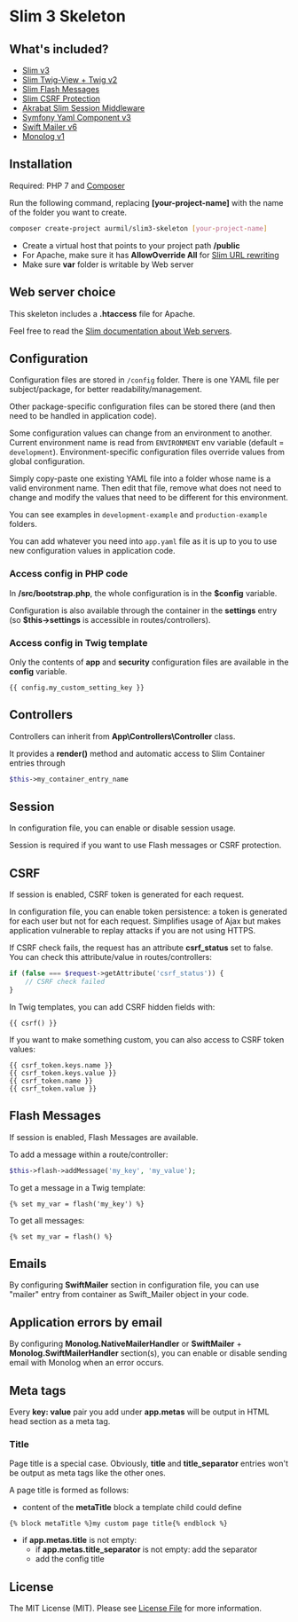 # Slim 3 Skeleton

## What's included?

* [Slim v3](https://www.slimframework.com/)
* [Slim Twig-View + Twig v2](https://github.com/slimphp/Twig-View)
* [Slim Flash Messages](https://github.com/slimphp/Slim-Flash)
* [Slim CSRF Protection](https://github.com/slimphp/Slim-Csrf)
* [Akrabat Slim Session Middleware](https://github.com/akrabat/rka-slim-session-middleware)
* [Symfony Yaml Component v3](http://symfony.com/doc/current/components/yaml.html)
* [Swift Mailer v6](http://swiftmailer.org/)
* [Monolog v1](https://github.com/Seldaek/monolog)

## Installation

Required: PHP 7 and [Composer](https://getcomposer.org/doc/00-intro.md)

Run the following command, replacing __[your-project-name]__ with the name of the folder you want to create.
```sh
composer create-project aurmil/slim3-skeleton [your-project-name]
```

* Create a virtual host that points to your project path __/public__
* For Apache, make sure it has __AllowOverride All__ for [Slim URL rewriting](http://www.slimframework.com/docs/start/web-servers.html)
* Make sure __var__ folder is writable by Web server

## Web server choice

This skeleton includes a __.htaccess__ file for Apache.

Feel free to read the [Slim documentation about Web servers](http://www.slimframework.com/docs/start/web-servers.html).

## Configuration

Configuration files are stored in `/config` folder. There is one YAML file per subject/package, for better readability/management.

Other package-specific configuration files can be stored there (and then need to be handled in application code).

Some configuration values can change from an environment to another. Current environment name is read from `ENVIRONMENT` env variable (default = `development`). Environment-specific configuration files override values from global configuration.

Simply copy-paste one existing YAML file into a folder whose name is a valid environment name. Then edit that file, remove what does not need to change and modify the values that need to be different for this environment.

You can see examples in `development-example` and `production-example` folders.

You can add whatever you need into `app.yaml` file as it is up to you to use new configuration values in application code.

### Access config in PHP code

In __/src/bootstrap.php__, the whole configuration is in the __$config__ variable.

Configuration is also available through the container in the __settings__ entry (so __$this->settings__ is accessible in routes/controllers).

### Access config in Twig template

Only the contents of __app__ and __security__ configuration files are available in the __config__ variable.

```twig
{{ config.my_custom_setting_key }}
```

## Controllers

Controllers can inherit from __App\Controllers\Controller__ class.

It provides a __render()__ method and automatic access to Slim Container entries through

```php
$this->my_container_entry_name
```

## Session

In configuration file, you can enable or disable session usage.

Session is required if you want to use Flash messages or CSRF protection.

## CSRF

If session is enabled, CSRF token is generated for each request.

In configuration file, you can enable token persistence: a token is generated for each user but not for each request. Simplifies usage of Ajax but makes application vulnerable to replay attacks if you are not using HTTPS.

If CSRF check fails, the request has an attribute __csrf_status__ set to false. You can check this attribute/value in routes/controllers:

```php
if (false === $request->getAttribute('csrf_status')) {
    // CSRF check failed
}
```

In Twig templates, you can add CSRF hidden fields with:

```twig
{{ csrf() }}
```

If you want to make something custom, you can also access to CSRF token values:

```twig
{{ csrf_token.keys.name }}
{{ csrf_token.keys.value }}
{{ csrf_token.name }}
{{ csrf_token.value }}
```

## Flash Messages

If session is enabled, Flash Messages are available.

To add a message within a route/controller:

```php
$this->flash->addMessage('my_key', 'my_value');
```

To get a message in a Twig template:

```twig
{% set my_var = flash('my_key') %}
```

To get all messages:

```twig
{% set my_var = flash() %}
```

## Emails

By configuring __SwiftMailer__ section in configuration file, you can use "mailer" entry from container as Swift_Mailer object in your code.

## Application errors by email

By configuring __Monolog.NativeMailerHandler__ or __SwiftMailer__ + __Monolog.SwiftMailerHandler__ section(s), you can enable or disable sending email with Monolog when an error occurs.

## Meta tags

Every __key: value__ pair you add under __app.metas__ will be output in HTML head section as a meta tag.

### Title

Page title is a special case. Obviously, __title__ and __title_separator__ entries won't be output as meta tags like the other ones.

A page title is formed as follows:
* content of the __metaTitle__ block a template child could define
```twig
{% block metaTitle %}my custom page title{% endblock %}
```
* if __app.metas.title__ is not empty:
    * if __app.metas.title_separator__ is not empty: add the separator
    * add the config title

## License

The MIT License (MIT). Please see [License File](https://github.com/aurmil/slim3-skeleton/blob/master/LICENSE.md) for more information.
